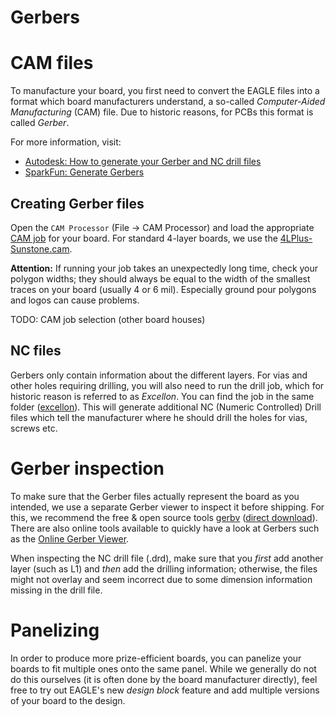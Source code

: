 Gerbers
=======

# CAM files

To manufacture your board, you first need to convert the EAGLE files into a format which board manufacturers understand, a so-called *Computer-Aided Manufacturing* (CAM) file. Due to historic reasons, for PCBs this format is called *Gerber*.

For more information, visit:
- [Autodesk: How to generate your Gerber and NC drill files](https://www.autodesk.com/products/eagle/blog/gerber-nc-drill-pcb-manufacturing-basics-1/)
- [SparkFun: Generate Gerbers](https://learn.sparkfun.com/tutorials/using-eagle-board-layout/generating-gerbers)

## Creating Gerber  files

Open the `CAM Processor` (File → CAM Processor) and load the appropriate [CAM job](../cam) for your board. For standard 4-layer boards, we use the [4LPlus-Sunstone.cam](../cam/4LPlus-Sunstone.cam).

**Attention:** If running your job takes an unexpectedly long time, check your polygon widths; they should always be equal to the width of the smallest traces on your board (usually 4 or 6 mil). Especially ground pour polygons and logos can cause problems.

TODO: CAM job selection (other board houses)

## NC files
Gerbers only contain information about the different layers. For vias and other holes requiring drilling, you will also need to run the drill job, which for historic reason is referred to as *Excellon*. You can find the job in the same folder ([excellon](../cam/excellon.cam)). This will generate additional NC (Numeric Controlled) Drill files which tell the manufacturer where he should drill the holes for vias, screws etc.

# Gerber inspection

To make sure that the Gerber files actually represent the board as you intended, we use a separate Gerber viewer to inspect it before shipping. For this, we recommend the free & open source tools [gerbv](http://gerbv.geda-project.org/) ([direct download](https://sourceforge.net/projects/gerbv/)). There are also online tools available to quickly have a look at Gerbers such as the [Online Gerber Viewer](http://www.gerber-viewer.com/).

When inspecting the NC drill file (.drd), make sure that you *first* add another layer (such as L1) and *then* add the drilling information; otherwise, the files might not overlay and seem incorrect due to some dimension information missing in the drill file.

# Panelizing

In order to produce more prize-efficient boards, you can panelize your boards to fit multiple ones onto the same panel. While we generally do not do this ourselves (it is often done by the board manufacturer directly), feel free to try out EAGLE's new *design block* feature and add multiple versions of your board to the design.
